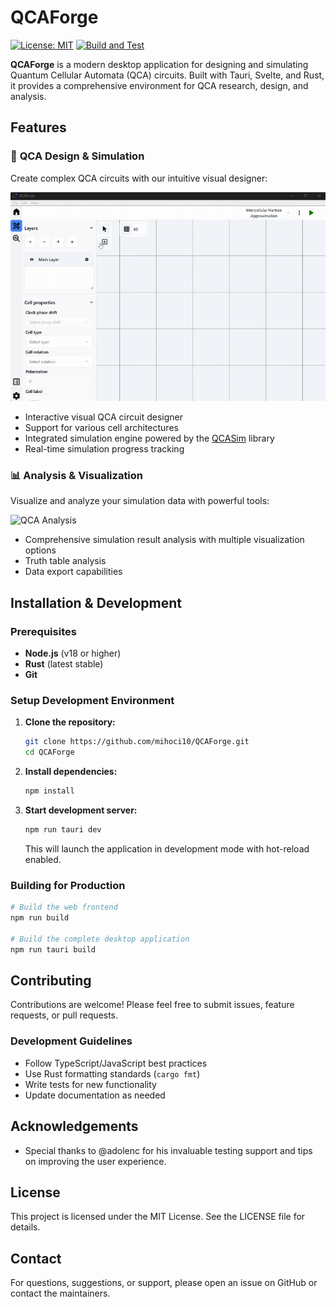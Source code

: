 # QCAForge 
[![License: MIT](https://img.shields.io/badge/License-MIT-blue.svg)](./LICENSE)
[![Build and Test](https://github.com/mihoci10/QCAForge/actions/workflows/ci.yaml/badge.svg)](https://github.com/mihoci10/QCAForge/actions/workflows/ci.yaml)

**QCAForge** is a modern desktop application for designing and simulating Quantum Cellular Automata (QCA) circuits. Built with Tauri, Svelte, and Rust, it provides a comprehensive environment for QCA research, design, and analysis.

## Features

### 🔬 **QCA Design & Simulation**
Create complex QCA circuits with our intuitive visual designer:

![QCA Circuit Design](assets/design.gif)

- Interactive visual QCA circuit designer
- Support for various cell architectures
- Integrated simulation engine powered by the [QCASim](https://github.com/mihoci10/QCASim) library
- Real-time simulation progress tracking

### 📊 **Analysis & Visualization**
Visualize and analyze your simulation data with powerful tools:

![QCA Analysis](assets/analyze.gif)

- Comprehensive simulation result analysis with multiple visualization options
- Truth table analysis
- Data export capabilities

## Installation & Development

### Prerequisites
- **Node.js** (v18 or higher)
- **Rust** (latest stable)
- **Git**

### Setup Development Environment

1. **Clone the repository:**
   ```bash
   git clone https://github.com/mihoci10/QCAForge.git
   cd QCAForge
   ```

2. **Install dependencies:**
   ```bash
   npm install
   ```

3. **Start development server:**
   ```bash
   npm run tauri dev
   ```
   This will launch the application in development mode with hot-reload enabled.

### Building for Production

```bash
# Build the web frontend
npm run build

# Build the complete desktop application
npm run tauri build
```

## Contributing

Contributions are welcome! Please feel free to submit issues, feature requests, or pull requests.

### Development Guidelines
- Follow TypeScript/JavaScript best practices
- Use Rust formatting standards (`cargo fmt`)
- Write tests for new functionality
- Update documentation as needed

## Acknowledgements

- Special thanks to @adolenc for his invaluable testing support and tips on improving the user experience.

## License

This project is licensed under the MIT License. See the LICENSE file for details.

## Contact

For questions, suggestions, or support, please open an issue on GitHub or contact the maintainers.
